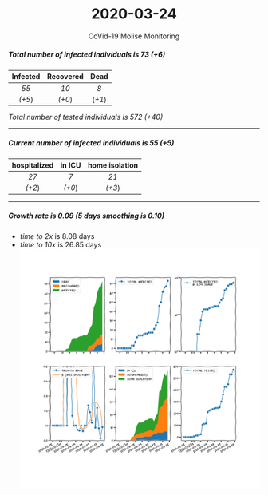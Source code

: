 <div align='center'>

# 2020-03-24
CoVid-19 Molise Monitoring
</div>

##### Total number of infected individuals is 73 (+6)
Infected | Recovered | Dead
:---: | :---: | :---:
*55* | *10* | *8*
*(+5*) | *(+0*) | (*+1*)

*Total number of tested individuals is 572 (+40)*
***
##### Current number of infected individuals is 55 (+5)
hospitalized | in ICU | home isolation
:---: | :---: | :---:
*27* |*7* |*21*
*(+2*) |*(+0*) |*(+3*)
***
##### Growth rate is 0.09 (5 days smoothing is 0.10)
- *time to 2x* is 8.08 days
- *time to 10x* is 26.85 days
![stats][stats]

[stats]: stats_Molise.png
